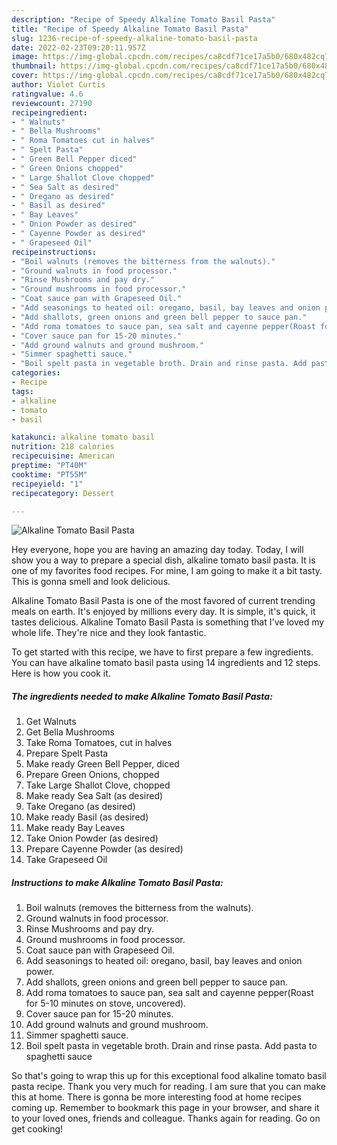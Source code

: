 ```yaml
---
description: "Recipe of Speedy Alkaline Tomato Basil Pasta"
title: "Recipe of Speedy Alkaline Tomato Basil Pasta"
slug: 1236-recipe-of-speedy-alkaline-tomato-basil-pasta
date: 2022-02-23T09:20:11.957Z
image: https://img-global.cpcdn.com/recipes/ca8cdf71ce17a5b0/680x482cq70/alkaline-tomato-basil-pasta-recipe-main-photo.jpg
thumbnail: https://img-global.cpcdn.com/recipes/ca8cdf71ce17a5b0/680x482cq70/alkaline-tomato-basil-pasta-recipe-main-photo.jpg
cover: https://img-global.cpcdn.com/recipes/ca8cdf71ce17a5b0/680x482cq70/alkaline-tomato-basil-pasta-recipe-main-photo.jpg
author: Violet Curtis
ratingvalue: 4.6
reviewcount: 27190
recipeingredient:
- " Walnuts"
- " Bella Mushrooms"
- " Roma Tomatoes cut in halves"
- " Spelt Pasta"
- " Green Bell Pepper diced"
- " Green Onions chopped"
- " Large Shallot Clove chopped"
- " Sea Salt as desired"
- " Oregano as desired"
- " Basil as desired"
- " Bay Leaves"
- " Onion Powder as desired"
- " Cayenne Powder as desired"
- " Grapeseed Oil"
recipeinstructions:
- "Boil walnuts (removes the bitterness from the walnuts)."
- "Ground walnuts in food processor."
- "Rinse Mushrooms and pay dry."
- "Ground mushrooms in food processor."
- "Coat sauce pan with Grapeseed Oil."
- "Add seasonings to heated oil: oregano, basil, bay leaves and onion power."
- "Add shallots, green onions and green bell pepper to sauce pan."
- "Add roma tomatoes to sauce pan, sea salt and cayenne pepper(Roast for 5-10 minutes on stove, uncovered)."
- "Cover sauce pan for 15-20 minutes."
- "Add ground walnuts and ground mushroom."
- "Simmer spaghetti sauce."
- "Boil spelt pasta in vegetable broth. Drain and rinse pasta. Add pasta to spaghetti sauce"
categories:
- Recipe
tags:
- alkaline
- tomato
- basil

katakunci: alkaline tomato basil 
nutrition: 218 calories
recipecuisine: American
preptime: "PT40M"
cooktime: "PT55M"
recipeyield: "1"
recipecategory: Dessert

---
```



![Alkaline Tomato Basil Pasta](https://img-global.cpcdn.com/recipes/ca8cdf71ce17a5b0/680x482cq70/alkaline-tomato-basil-pasta-recipe-main-photo.jpg)

Hey everyone, hope you are having an amazing day today. Today, I will show you a way to prepare a special dish, alkaline tomato basil pasta. It is one of my favorites food recipes. For mine, I am going to make it a bit tasty. This is gonna smell and look delicious.

Alkaline Tomato Basil Pasta is one of the most favored of current trending meals on earth. It's enjoyed by millions every day. It is simple, it's quick, it tastes delicious. Alkaline Tomato Basil Pasta is something that I've loved my whole life. They're nice and they look fantastic.




To get started with this recipe, we have to first prepare a few ingredients. You can have alkaline tomato basil pasta using 14 ingredients and 12 steps. Here is how you cook it.

<!--inarticleads1-->

##### The ingredients needed to make Alkaline Tomato Basil Pasta:

1. Get  Walnuts
1. Get  Bella Mushrooms
1. Take  Roma Tomatoes, cut in halves
1. Prepare  Spelt Pasta
1. Make ready  Green Bell Pepper, diced
1. Prepare  Green Onions, chopped
1. Take  Large Shallot Clove, chopped
1. Make ready  Sea Salt (as desired)
1. Take  Oregano (as desired)
1. Make ready  Basil (as desired)
1. Make ready  Bay Leaves
1. Take  Onion Powder (as desired)
1. Prepare  Cayenne Powder (as desired)
1. Take  Grapeseed Oil




<!--inarticleads2-->

##### Instructions to make Alkaline Tomato Basil Pasta:

1. Boil walnuts (removes the bitterness from the walnuts).
1. Ground walnuts in food processor.
1. Rinse Mushrooms and pay dry.
1. Ground mushrooms in food processor.
1. Coat sauce pan with Grapeseed Oil.
1. Add seasonings to heated oil: oregano, basil, bay leaves and onion power.
1. Add shallots, green onions and green bell pepper to sauce pan.
1. Add roma tomatoes to sauce pan, sea salt and cayenne pepper(Roast for 5-10 minutes on stove, uncovered).
1. Cover sauce pan for 15-20 minutes.
1. Add ground walnuts and ground mushroom.
1. Simmer spaghetti sauce.
1. Boil spelt pasta in vegetable broth. Drain and rinse pasta. Add pasta to spaghetti sauce




So that's going to wrap this up for this exceptional food alkaline tomato basil pasta recipe. Thank you very much for reading. I am sure that you can make this at home. There is gonna be more interesting food at home recipes coming up. Remember to bookmark this page in your browser, and share it to your loved ones, friends and colleague. Thanks again for reading. Go on get cooking!
